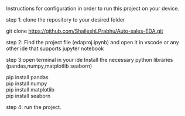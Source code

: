 Instructions for configuration in order to run this project on your device.

step 1: clone the repository to your desired folder

git clone https://github.com/ShaileshLPrabhu/Auto-sales-EDA.git

step 2: Find the project file (edaproj.ipynb) and open it in vscode or any other ide that supports jupyter notebook

step 3:open terminal in your ide Install the necessary python libraries (pandas,numpy,matplotlib seaborn)

pip install pandas <br />
pip install numpy <br />
pip install matplotlib<br />
pip install seaborn <br />

step 4: run the project.




